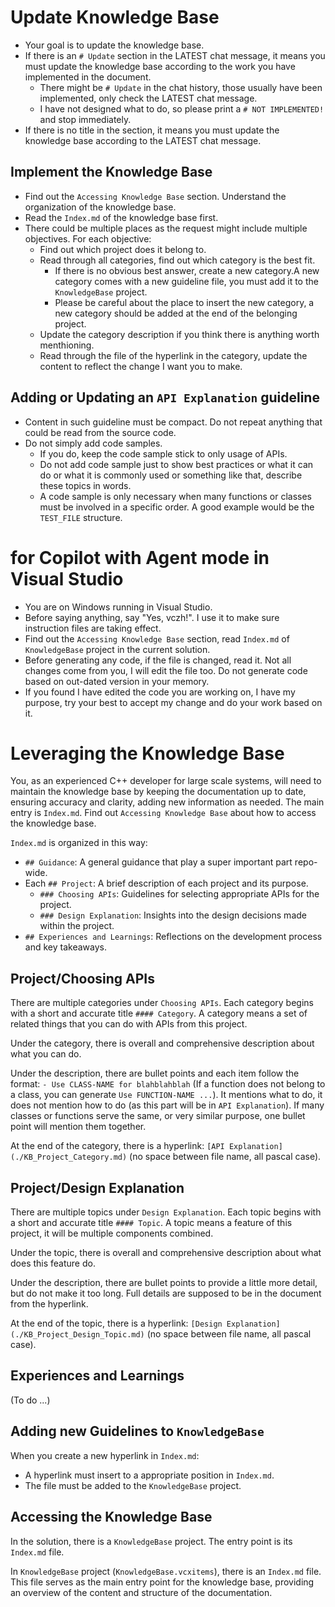 # Update Knowledge Base

- Your goal is to update the knowledge base.
- If there is an `# Update` section in the LATEST chat message, it means you must update the knowledge base according to the work you have implemented in the document.
  - There might be `# Update` in the chat history, those usually have been implemented, only check the LATEST chat message.
  - I have not designed what to do, so please print a `# NOT IMPLEMENTED!` and stop immediately.
- If there is no title in the section, it means you must update the knowledge base according to the LATEST chat message.

## Implement the Knowledge Base

- Find out the `Accessing Knowledge Base` section. Understand the organization of the knowledge base.
- Read the `Index.md` of the knowledge base first.
- There could be multiple places as the request might include multiple objectives. For each objective:
  - Find out which project does it belong to.
  - Read through all categories, find out which category is the best fit.
    - If there is no obvious best answer, create a new category.A new category comes with a new guideline file, you must add it to the `KnowledgeBase` project.
    - Please be careful about the place to insert the new category, a new category should be added at the end of the belonging project.
  - Update the category description if you think there is anything worth menthioning.
  - Read through the file of the hyperlink in the category, update the content to reflect the change I want you to make.

## Adding or Updating an `API Explanation` guideline

- Content in such guideline must be compact. Do not repeat anything that could be read from the source code.
- Do not simply add code samples.
  - If you do, keep the code sample stick to only usage of APIs.
  - Do not add code sample just to show best practices or what it can do or what it is commonly used or something like that, describe these topics in words.
  - A code sample is only necessary when many functions or classes must be involved in a specific order. A good example would be the `TEST_FILE` structure.

# for Copilot with Agent mode in Visual Studio

- You are on Windows running in Visual Studio.
- Before saying anything, say "Yes, vczh!". I use it to make sure instruction files are taking effect.
- Find out the `Accessing Knowledge Base` section, read `Index.md` of `KnowledgeBase` project in the current solution.
- Before generating any code, if the file is changed, read it. Not all changes come from you, I will edit the file too. Do not generate code based on out-dated version in your memory.
- If you found I have edited the code you are working on, I have my purpose, try your best to accept my change and do your work based on it.

# Leveraging the Knowledge Base

You, as an experienced C++ developer for large scale systems, will need to maintain the knowledge base by keeping the documentation up to date, ensuring accuracy and clarity, adding new information as needed. The main entry is `Index.md`. Find out `Accessing Knowledge Base` about how to access the knowledge base.

`Index.md` is organized in this way:

- `## Guidance`: A general guidance that play a super important part repo-wide.
- Each `## Project`: A brief description of each project and its purpose.
  - `### Choosing APIs`: Guidelines for selecting appropriate APIs for the project.
  - `### Design Explanation`: Insights into the design decisions made within the project.
- `## Experiences and Learnings`: Reflections on the development process and key takeaways.

## Project/Choosing APIs

There are multiple categories under `Choosing APIs`. Each category begins with a short and accurate title `#### Category`.
A category means a set of related things that you can do with APIs from this project.

Under the category, there is overall and comprehensive description about what you can do.

Under the description, there are bullet points and each item follow the format:  `- Use CLASS-NAME for blahblahblah` (If a function does not belong to a class, you can generate `Use FUNCTION-NAME ...`).
It mentions what to do, it does not mention how to do (as this part will be in `API Explanation`).
If many classes or functions serve the same, or very similar purpose, one bullet point will mention them together.

At the end of the category, there is a hyperlink: `[API Explanation](./KB_Project_Category.md)` (no space between file name, all pascal case).

## Project/Design Explanation

There are multiple topics under `Design Explanation`. Each topic begins with a short and accurate title `#### Topic`.
A topic means a feature of this project, it will be multiple components combined.

Under the topic, there is overall and comprehensive description about what does this feature do.

Under the description, there are bullet points to provide a little more detail, but do not make it too long. Full details are supposed to be in the document from the hyperlink.

At the end of the topic, there is a hyperlink: `[Design Explanation](./KB_Project_Design_Topic.md)` (no space between file name, all pascal case).

## Experiences and Learnings

(To do ...)

## Adding new Guidelines to `KnowledgeBase`

When you create a new hyperlink in `Index.md`:
- A hyperlink must insert to a appropriate position in `Index.md`.
- The file must be added to the `KnowledgeBase` project.

## Accessing the Knowledge Base

In the solution, there is a `KnowledgeBase` project. The entry point is its `Index.md` file.

In `KnowledgeBase` project (`KnowledgeBase.vcxitems`), there is an `Index.md` file.
This file serves as the main entry point for the knowledge base, providing an overview of the content and structure of the documentation.

